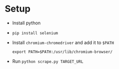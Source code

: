 # Setup
- Install python
- `pip install selenium`
- Install `chromium-chromedriver` and add it to `$PATH`

   `export PATH=$PATH:/usr/lib/chromium-browser/`
- Run `python scrape.py TARGET_URL`